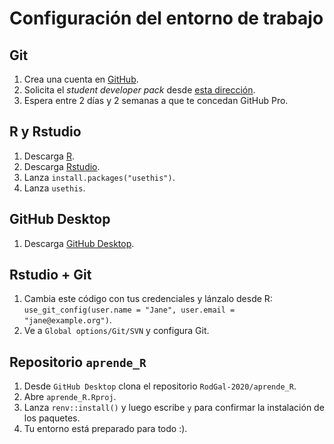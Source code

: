 # Configuración del entorno de trabajo

## Git

1. Crea una cuenta en [GitHub](https://github.com/).
2. Solicita el *student developer pack* desde [esta dirección](https://education.github.com/pack).
3. Espera entre 2 días y 2 semanas a que te concedan GitHub Pro.

## R y Rstudio

1. Descarga [R](https://cran.r-project.org/bin/windows/base/).
2. Descarga [Rstudio](https://posit.co/download/rstudio-desktop/).
3. Lanza `install.packages("usethis")`.
4. Lanza `usethis`.

## GitHub Desktop

1. Descarga [GitHub Desktop](https://github.com/apps/desktop).

## Rstudio + Git

1. Cambia este código con tus credenciales y lánzalo desde R: `use_git_config(user.name = "Jane", user.email = "jane@example.org")`.
2. Ve a `Global options/Git/SVN` y configura Git.

## Repositorio `aprende_R`

1. Desde `GitHub Desktop` clona el repositorio `RodGal-2020/aprende_R`.
2. Abre `aprende_R.Rproj`.
3. Lanza `renv::install()` y luego escribe `y` para confirmar la instalación de los paquetes.
4. Tu entorno está preparado para todo :).
